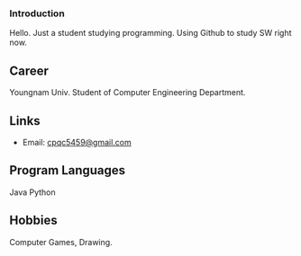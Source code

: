 ### Introduction
Hello. Just a student studying programming. Using Github to study SW right now.

## Career
Youngnam Univ. Student of Computer Engineering Department.

## Links
- Email: cpqc5459@gmail.com

## Program Languages
Java
Python

## Hobbies
Computer Games, Drawing.

<!--
**AC-AncientCode/AC-AncientCode** is a ✨ _special_ ✨ repository because its `README.md` (this file) appears on your GitHub profile.

Here are some ideas to get you started:

- 🔭 I’m currently working on ...
- 🌱 I’m currently learning ...
- 👯 I’m looking to collaborate on ...
- 🤔 I’m looking for help with ...
- 💬 Ask me about ...
- 📫 How to reach me: ...
- 😄 Pronouns: ...
- ⚡ Fun fact: ...
-->
